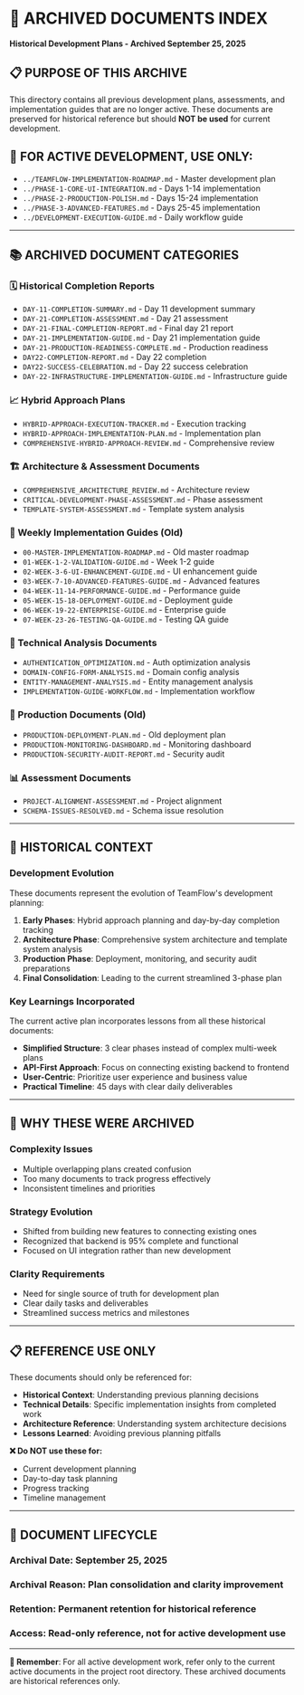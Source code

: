 # 📂 ARCHIVED DOCUMENTS INDEX
**Historical Development Plans - Archived September 25, 2025**

## 📋 **PURPOSE OF THIS ARCHIVE**
This directory contains all previous development plans, assessments, and implementation guides that are no longer active. These documents are preserved for historical reference but should **NOT be used** for current development.

## 🚨 **FOR ACTIVE DEVELOPMENT, USE ONLY:**
- `../TEAMFLOW-IMPLEMENTATION-ROADMAP.md` - Master development plan
- `../PHASE-1-CORE-UI-INTEGRATION.md` - Days 1-14 implementation
- `../PHASE-2-PRODUCTION-POLISH.md` - Days 15-24 implementation  
- `../PHASE-3-ADVANCED-FEATURES.md` - Days 25-45 implementation
- `../DEVELOPMENT-EXECUTION-GUIDE.md` - Daily workflow guide

---

## 📚 **ARCHIVED DOCUMENT CATEGORIES**

### **🗓️ Historical Completion Reports**
- `DAY-11-COMPLETION-SUMMARY.md` - Day 11 development summary
- `DAY-21-COMPLETION-ASSESSMENT.md` - Day 21 assessment
- `DAY-21-FINAL-COMPLETION-REPORT.md` - Final day 21 report
- `DAY-21-IMPLEMENTATION-GUIDE.md` - Day 21 implementation guide
- `DAY-21-PRODUCTION-READINESS-COMPLETE.md` - Production readiness
- `DAY22-COMPLETION-REPORT.md` - Day 22 completion
- `DAY22-SUCCESS-CELEBRATION.md` - Day 22 success celebration
- `DAY-22-INFRASTRUCTURE-IMPLEMENTATION-GUIDE.md` - Infrastructure guide

### **📈 Hybrid Approach Plans**
- `HYBRID-APPROACH-EXECUTION-TRACKER.md` - Execution tracking
- `HYBRID-APPROACH-IMPLEMENTATION-PLAN.md` - Implementation plan
- `COMPREHENSIVE-HYBRID-APPROACH-REVIEW.md` - Comprehensive review

### **🏗️ Architecture & Assessment Documents**
- `COMPREHENSIVE_ARCHITECTURE_REVIEW.md` - Architecture review
- `CRITICAL-DEVELOPMENT-PHASE-ASSESSMENT.md` - Phase assessment
- `TEMPLATE-SYSTEM-ASSESSMENT.md` - Template system analysis

### **📅 Weekly Implementation Guides (Old)**
- `00-MASTER-IMPLEMENTATION-ROADMAP.md` - Old master roadmap
- `01-WEEK-1-2-VALIDATION-GUIDE.md` - Week 1-2 guide
- `02-WEEK-3-6-UI-ENHANCEMENT-GUIDE.md` - UI enhancement guide
- `03-WEEK-7-10-ADVANCED-FEATURES-GUIDE.md` - Advanced features
- `04-WEEK-11-14-PERFORMANCE-GUIDE.md` - Performance guide
- `05-WEEK-15-18-DEPLOYMENT-GUIDE.md` - Deployment guide
- `06-WEEK-19-22-ENTERPRISE-GUIDE.md` - Enterprise guide
- `07-WEEK-23-26-TESTING-QA-GUIDE.md` - Testing QA guide

### **🔧 Technical Analysis Documents**
- `AUTHENTICATION_OPTIMIZATION.md` - Auth optimization analysis
- `DOMAIN-CONFIG-FORM-ANALYSIS.md` - Domain config analysis
- `ENTITY-MANAGEMENT-ANALYSIS.md` - Entity management analysis
- `IMPLEMENTATION-GUIDE-WORKFLOW.md` - Implementation workflow

### **🚀 Production Documents (Old)**
- `PRODUCTION-DEPLOYMENT-PLAN.md` - Old deployment plan
- `PRODUCTION-MONITORING-DASHBOARD.md` - Monitoring dashboard
- `PRODUCTION-SECURITY-AUDIT-REPORT.md` - Security audit

### **📊 Assessment Documents**
- `PROJECT-ALIGNMENT-ASSESSMENT.md` - Project alignment
- `SCHEMA-ISSUES-RESOLVED.md` - Schema issue resolution

---

## 📖 **HISTORICAL CONTEXT**

### **Development Evolution**
These documents represent the evolution of TeamFlow's development planning:
1. **Early Phases**: Hybrid approach planning and day-by-day completion tracking
2. **Architecture Phase**: Comprehensive system architecture and template system analysis
3. **Production Phase**: Deployment, monitoring, and security audit preparations
4. **Final Consolidation**: Leading to the current streamlined 3-phase plan

### **Key Learnings Incorporated**
The current active plan incorporates lessons from all these historical documents:
- **Simplified Structure**: 3 clear phases instead of complex multi-week plans
- **API-First Approach**: Focus on connecting existing backend to frontend
- **User-Centric**: Prioritize user experience and business value
- **Practical Timeline**: 45 days with clear daily deliverables

---

## 🎯 **WHY THESE WERE ARCHIVED**

### **Complexity Issues**
- Multiple overlapping plans created confusion
- Too many documents to track progress effectively
- Inconsistent timelines and priorities

### **Strategy Evolution**
- Shifted from building new features to connecting existing ones
- Recognized that backend is 95% complete and functional
- Focused on UI integration rather than new development

### **Clarity Requirements**
- Need for single source of truth for development plan
- Clear daily tasks and deliverables
- Streamlined success metrics and milestones

---

## 📋 **REFERENCE USE ONLY**

These documents should only be referenced for:
- **Historical Context**: Understanding previous planning decisions
- **Technical Details**: Specific implementation insights from completed work
- **Architecture Reference**: Understanding system architecture decisions
- **Lessons Learned**: Avoiding previous planning pitfalls

**❌ Do NOT use these for:**
- Current development planning
- Day-to-day task planning
- Progress tracking
- Timeline management

---

## 🔄 **DOCUMENT LIFECYCLE**

### **Archival Date**: September 25, 2025
### **Archival Reason**: Plan consolidation and clarity improvement
### **Retention**: Permanent retention for historical reference
### **Access**: Read-only reference, not for active development use

---

**📌 Remember**: For all active development work, refer only to the current active documents in the project root directory. These archived documents are historical references only.